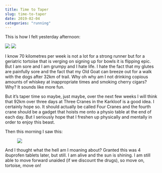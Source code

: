 ```yaml
---
title: Time to Taper
slug: time-to-taper
date: 2019-02-04
categories: "running"
---
```


<p>This is how I felt yesterday afternoon:</p>

<div class="simple-gallery">
    <img src="http://res.cloudinary.com/dy6grlu8z/image/upload/v1558866463/r3zmcppkp17rxjjtvnln.jpg"/>
    <img src="http://res.cloudinary.com/dy6grlu8z/image/upload/v1558866464/ayqprsuulmlgumulzwsy.jpg"/>
</div>

<p>I know 70 kilometres per week is not a lot for a strong runner but for a geriatric tortoise that is verging on signing up for bowls it is flipping epic. But I am sore and I am grumpy and I hate life.  I hate the fact that my glutes are painfully sore and the fact that my Old Goat can breeze out for a walk with the dogs after 32km of trail. Why oh why am I not drinking copious amounts of whiskey at inappropriate times and smoking cherry cigars? Why? It sounds like more fun.</p>

<p>But it’s taper time so maybe, just maybe, over the next few weeks I will think that 92km over three days at Three Cranes in the Karkloof is a good idea. I certainly hope so. It should actually be called Four Cranes and the fourth crane should be a gadget that hoists me onto a physio table at the end of each day. But I seriously hope that I freshen up physically and mentally in order to enjoy this beast.</p>

<p>Then this morning I saw this:</p>

<figure class="wp-block-image"><img src="http://res.cloudinary.com/dy6grlu8z/image/upload/v1558866465/cfy9s0ahsppmddwbt1yt.jpg"/></figure>

<p>And I thought what the hell am I moaning about? Granted this was 4 ibuprofen tablets later, but still. I am alive and the sun is shining. I am still able to move forward unaided (if we discount the drugs), so move on, tortoise, move on!</p>
